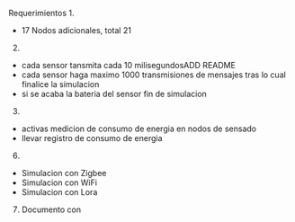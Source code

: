 Requerimientos
1.
- 17 Nodos adicionales, total 21
2.
- cada sensor tansmita cada 10 milisegundosADD README
- cada sensor haga maximo 1000 transmisiones de mensajes tras lo cual finalice la simulacion
- si se acaba la bateria del sensor fin de simulacion
3.
- activas medicion de consumo de energia en nodos de sensado
- llevar registro de consumo de energia
6.
- Simulacion con Zigbee
- Simulacion con WiFi
- Simulacion con Lora
7. Documento con
